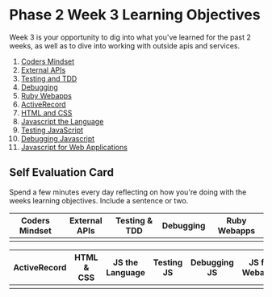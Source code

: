 # Phase 2 Week 3 Learning Objectives
Week 3 is your opportunity to dig into what you've learned for the past 2 weeks,
as well as to dive into working with outside apis and services.

1. [Coders Mindset](../week-1/learning-objectives/coders-mindset.md)
1. [External APIs](learning-objectives/external-apis.md)
1. [Testing and TDD](../week-1/learning-objectives/testing-and-tdd.md)
1. [Debugging](../week-1/learning-objectives/debugging.md)
1. [Ruby Webapps](../week-1/learning-objectives/ruby-webapps.md)
1. [ActiveRecord](../week-1/learning-objectives/activerecord.md)
1. [HTML and CSS](../week-1/learning-objectives/html-and-css.md)
1. [Javascript the Language](../week-2/learning-objectives/javascript-the-language.md)
1. [Testing JavaScript](../week-2/learning-objectives/testing-javascript.md)
1. [Debugging Javascript](../week-2/learning-objectives/debugging-javascript.md)
1. [Javascript for Web Applications](../week-2/learning-objectives/javascript-for-web-applications.md)

## Self Evaluation Card

Spend a few minutes every day reflecting on how you're doing with the weeks
learning objectives. Include a sentence or two.

| Coders Mindset | External APIs |  Testing & TDD | Debugging | Ruby Webapps |
| -------------- | ------------- |  ------------- | --------- | ------------ |
|                |               |                |           |              |

| ActiveRecord | HTML & CSS | JS the Language | Testing JS | Debugging JS | JS for Webapps |
| ------------ | ---------- | --------------- | ---------- | ------------ | -------------- |
|              |            |                 |            |              |                |
